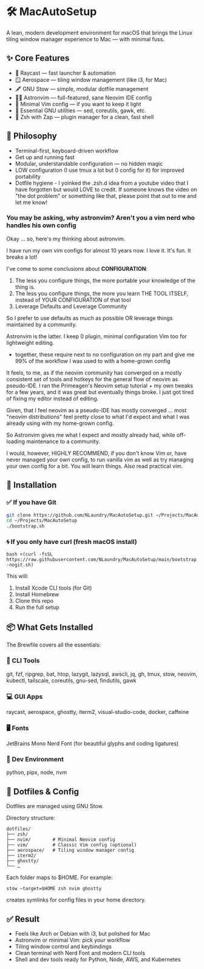 # 🛠️ MacAutoSetup

A lean, modern development environment for macOS that brings the Linux tiling window manager experience to Mac — with minimal fuss.

## ✨ Core Features

- 🧠 Raycast — fast launcher & automation
- 🪟 Aerospace — tiling window management (like i3, for Mac)
- 🖋️ GNU Stow — simple, modular dotfile management
- 🧑‍💻 Astronvim — full-featured, sane Neovim IDE config
- 🧘 Minimal Vim config — if you want to keep it light
- 🧰 Essential GNU utilities — sed, coreutils, gawk, etc.
- 🚀 Zsh with Zap — plugin manager for a clean, fast shell


## 🎯 Philosophy

- Terminal-first, keyboard-driven workflow
- Get up and running fast
- Modular, understandable configuration — no hidden magic
- LOW configuration (I use tmux a lot but 0 config for it) for improved portability
- Dotfile hygiene - I yoinked the .zsh.d idea from a youtube video that I have 
forgotten but would LOVE to credit. If someone knows the video on "the dot problem" 
or something like that, please point that out to me and let me know!


### You may be asking, why astronvim? Aren't you a vim nerd who handles his own config

Okay ... so, here's my thinking about astronvim.

I have run my own vim configs for almost 10 years now. I love it. It's fun. It breaks a lot!

I've come to some conclusions about **CONFIGURATION**:
1. The less you configure things, the more portable your knowledge of the thing is.
2. The less you configure things, the more you learn THE TOOL ITSELF, instead of YOUR CONFIGURATION of that tool
3. Leverage Defaults and Leverage Community

So I prefer to use defaults as much as possible OR leverage things maintained by a community.

Astronvim is the latter. I keep 0 plugin, minimal configuration Vim too for lightweight editing.
- together, these require next to no configuration on my part and give me 99% of the workflow I was used to with a home-grown config

It feels, to me, as if the neovim community has converged on a mostly consistent set of tools and hotkeys 
for the general flow of neovim as pseudo-IDE. I ran the Primeagen's Neovim setup tutorial + my own tweaks 
for a few years, and it was great but eventually things broke. I just got tired of fixing my editor instead of 
editing.

Given, that I feel neovim as a pseudo-IDE has mostly converged ... most "neovim distributions" feel pretty close 
to what I'd expect and what I was already using with my home-grown config.

So Astronvim gives me what I expect and mostly already had, while off-loading maintenance to a community.

I would, however, HIGHLY RECOMMEND, if you don't know Vim or, have never managed your own config, to run vanilla vim 
as well as try managing your own config for a bit. You will learn things. Also read practical vim.


## 🔧 Installation

### ✅ If you have Git

```sh
git clone https://github.com/NLaundry/MacAutoSetup.git ~/Projects/MacAutoSetup
cd ~/Projects/MacAutoSetup
./bootstrap.sh
```

### 🌀 If you only have curl (fresh macOS install)

```bash <(curl -fsSL https://raw.githubusercontent.com/NLaundry/MacAutoSetup/main/bootstrap-nogit.sh)```

This will:
1. Install Xcode CLI tools (for Git)
2. Install Homebrew
3. Clone this repo
4. Run the full setup


## 📦 What Gets Installed

The Brewfile covers all the essentials:

### 🧰 CLI Tools

git, fzf, ripgrep, bat, htop, lazygit, lazysql, awscli, jq, gh, tmux, stow, neovim, kubectl, tailscale, coreutils, gnu-sed, findutils, gawk

### 💻 GUI Apps

raycast, aerospace, ghostty, iterm2, visual-studio-code, docker, caffeine

### 🖥️ Fonts

JetBrains Mono Nerd Font (for beautiful glyphs and coding ligatures)

### 🧪 Dev Environment

python, pipx, node, nvm


## 📁 Dotfiles & Config

Dotfiles are managed using GNU Stow.

Directory structure:

```
dotfiles/
├── zsh/
├── nvim/        # Minimal Neovim config
├── vim/         # Classic Vim config (optional)
├── aerospace/   # Tiling window manager config
├── iterm2/
├── ghostty/
└── …
```

Each folder maps to $HOME. For example:

```
stow –target=$HOME zsh nvim ghostty
```

creates symlinks for config files in your home directory.

## ✅ Result

- Feels like Arch or Debian with i3, but polished for Mac
- Astronvim or minimal Vim: pick your workflow
- Tiling window control and keybindings
- Clean terminal with Nerd Font and modern CLI tools
- Shell and dev tools ready for Python, Node, AWS, and Kubernetes
